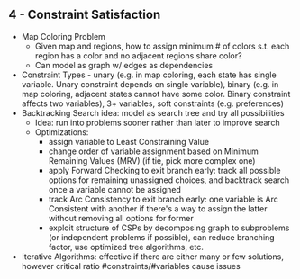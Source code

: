 ## 4 - Constraint Satisfaction

- Map Coloring Problem
    - Given map and regions, how to assign minimum # of colors s.t. each region has a color and no adjacent regions share color?
    - Can model as graph w/ edges as dependencies
- Constraint Types - unary (e.g. in map coloring, each state has single variable. Unary constraint depends on single variable), binary (e.g. in map coloring, adjacent states cannot have some color. Binary constraint affects two variables), 3+ variables, soft constraints (e.g. preferences)
- Backtracking Search idea: model as search tree and try all possibilities
    - Idea: run into problems sooner rather than later to improve search
    - Optimizations:
        - assign variable to Least Constraining Value
        - change order of variable assignment based on Minimum Remaining Values (MRV) (if tie, pick more complex one)
        - apply Forward Checking to exit branch early: track all possible options for remaining unassigned choices, and backtrack search once a variable cannot be assigned
        - track Arc Consistency to exit branch early: one variable is Arc Consistent with another if there's a way to assign the latter without removing all options for former
        - exploit structure of CSPs by decomposing graph to subproblems (or independent problems if possible), can reduce branching factor, use optimized tree algorithms, etc.
- Iterative Algorithms: effective if there are either many or few solutions, however critical ratio #constraints/#variables cause issues